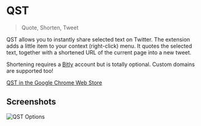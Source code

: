 QST
===

> Quote, Shorten, Tweet

QST allows you to instantly share selected text on Twitter. The extension adds a little item to your context (right-click) menu. It quotes the selected text, together with a shortened URL of the current page into a new tweet.

Shortening requires a [Bitly](bitly.com) account but is totally optional. Custom domains are supported too!

[QST in the Google Chrome Web Store](https://chrome.google.com/webstore/detail/mejjcabmfjjomljbfcboglenpmilidmb)

## Screenshots

![QST Options](http://i.imgur.com/CcM1SKR.png)
